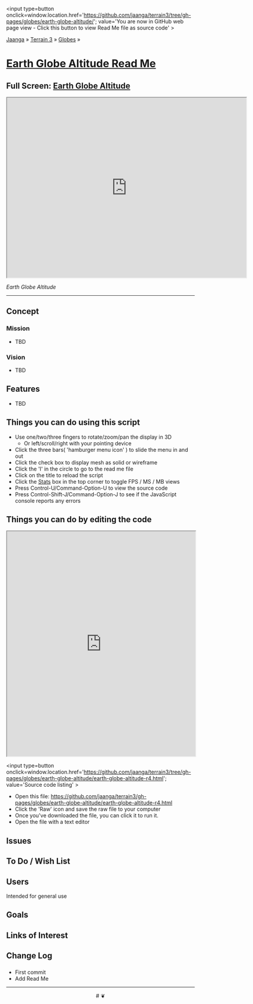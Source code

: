 <span style=display:none; >[You are now in GitHub source code view - click this link to view Read Me file as a web page]
( https://jaanga.github.io/terrain3/#globes/earth-globe-altitude/ "View file as a web page." ) </span>
<input type=button onclick=window.location.href='https://github.com/jaanga/terrain3/tree/gh-pages/globes/earth-globe-altitude/'; value='You are now in GitHub web page view - Click this button to view Read Me file as source code' >

[Jaanga]( https://jaanga.github.io ) &raquo; [Terrain 3]( http://jaanga.github.io/terrain3/  ) &raquo;
[Globes]( https://jaanga.github.io/terrain3/#globes/ ) &raquo;

[Earth Globe Altitude Read Me]( https://jaanga.github.io/terrain3/#globes/earth-globe-altitude/ )
===

## Full Screen: [ Earth Globe Altitude  ]( https://jaanga.github.io/terrain3/globes/earth-globe-altitude/index.html )


<img src="" style=display:none; width=800 >

<iframe src=https://jaanga.github.io/terrain3/globes/earth-globe-altitude/index.html width=640px height=480px onload=this.contentWindow.controls.enableZoom=false; ></iframe>

_Earth Globe Altitude_

***

## Concept

### Mission

* TBD

### Vision

* TBD


## Features

* TBD


## Things you can do using this script

* Use one/two/three fingers to rotate/zoom/pan the display in 3D
	* Or left/scroll/right with your pointing device 
* Click the three bars( 'hamburger menu icon' ) to slide the menu in and out
* Click the check box to display mesh as solid or wireframe
* Click the 'I' in the circle to go to the read me file
* Click on the title to reload the script
* Click the [Stats]( https://github.com/mrdoob/stats.js/ ) box in the top corner to toggle FPS / MS / MB views
* Press Control-U/Command-Option-U to view the source code
* Press Control-Shift-J/Command-Option-J to see if the JavaScript console reports any errors



## Things you can do by editing the code

<iframe src='https://jaanga.github.io/cookbook-html/examples/libraries/ace-editor/ace-view-r1.html#
	https://jaanga.github.io/terrain3/globes/earth-globe-altitude/earth-globe-altitude-r4.html' width=100% height=600 ></iframe>

<input type=button onclick=window.location.href='https://github.com/jaanga/terrain3/tree/gh-pages/globes/earth-globe-altitude/earth-globe-altitude-r4.html';
value='Source code listing' >

* Open this file: https://github.com/jaanga/terrain3/gh-pages/globes/earth-globe-altitude/earth-globe-altitude-r4.html
* Click the 'Raw' icon and save the raw file to your computer
* Once you've downloaded the file, you can click it to run it.
* Open the file with a text editor


## Issues


## To Do / Wish List


## Users

Intended for general use


## Goals


## Links of Interest


## Change Log

### 

* First commit
* Add Read Me


***

<center title='Jaanga ~ your 3D happy place' >
# <a href=javascript:window.scrollTo(0,0); style=text-decoration:none; > ❦ </a>
</center>
